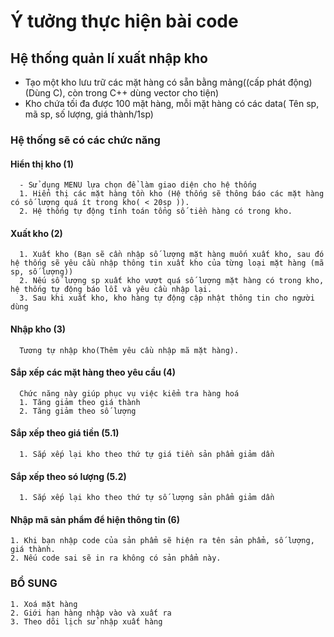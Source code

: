 # Ý tưởng thực hiện bài code
## Hệ thống quản lí xuất nhập kho
- Tạo một kho lưu trữ các mặt hàng có sẵn bằng mảng((cấp phát động) (Dùng C), còn trong C++ dùng vector cho tiện)
- Kho chứa tối đa được 100 mặt hàng, mỗi mặt hàng có các data( Tên sp, mã sp, số lượng, giá thành/1sp)
### Hệ thống sẽ có các chức năng
#### Hiển thị kho  (1)
      - Sử dụng MENU lựa chọn để làm giao diện cho hệ thống
      1. Hiển thị các mặt hàng tồn kho (Hệ thống sẽ thông báo các mặt hàng có số lượng quá ít trong kho( < 20sp )).
      2. Hệ thống tự động tính toán tổng số tiền hàng có trong kho.
#### Xuất kho  (2)
      1. Xuất kho (Bạn sẽ cần nhập số lượng mặt hàng muốn xuất kho, sau đó hệ thống sẽ yêu cầu nhập thông tin xuất kho của từng loại mặt hàng (mã sp, số lượng))
      2. Nếu số lượng sp xuất kho vượt quá số lượng mặt hàng có trong kho, hệ thống tự động báo lỗi và yêu cầu nhập lại.
      3. Sau khi xuất kho, kho hàng tự động cập nhật thông tin cho người dùng
#### Nhập kho  (3)
      Tương tự nhập kho(Thêm yêu cầu nhập mã mặt hàng).
#### Sắp xếp các mặt hàng theo yêu cầu  (4)
      Chức năng này giúp phục vụ việc kiểm tra hàng hoá
      1. Tăng giảm theo giá thành
      2. Tăng giảm theo số lượng
#### Sắp xếp theo giá tiền  (5.1)
      1. Sắp xếp lại kho theo thứ tự giá tiền sản phẩm giảm dần
#### Sắp xếp theo só lượng  (5.2)
      1. Sắp xếp lại kho theo thứ tự số lượng sản phẩm giảm dần
#### Nhập mã sản phẩm để hiện thông tin  (6)
    1. Khi bạn nhập code của sản phẩm sẽ hiện ra tên sản phẩm, số lượng, giá thành.
    2. Nếu code sai sẽ in ra không có sản phẩm này.
### BỔ SUNG
    1. Xoá mặt hàng
    2. Giới hạn hàng nhập vào và xuất ra
    3. Theo dõi lịch sử nhập xuất hàng

